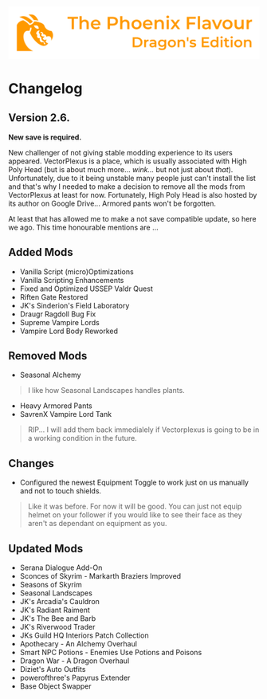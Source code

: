 ![image](images/Banner.webp)

# Changelog

## Version 2.6.

**New save is required.**

New challenger of not giving stable modding experience to its users appeared. VectorPlexus is a place, which is usually associated with High Poly Head (but is about much more... *wink...* but not just about *that*). Unfortunately, due to it being unstable many people just can't install the list and that's why I needed to make a decision to remove all the mods from VectorPlexus at least for now. Fortunately, High Poly Head is also hosted by its author on Google Drive... Armored pants won't be forgotten.

At least that has allowed me to make a not save compatible update, so here we ago. This time honourable mentions are ...

## Added Mods

* Vanilla Script (micro)Optimizations
* Vanilla Scripting Enhancements
* Fixed and Optimized USSEP Valdr Quest
* Riften Gate Restored
* JK's Sinderion's Field Laboratory
* Draugr Ragdoll Bug Fix
* Supreme Vampire Lords
* Vampire Lord Body Reworked

## Removed Mods

* Seasonal Alchemy
> I like how Seasonal Landscapes handles plants.
* Heavy Armored Pants
* SavrenX Vampire Lord Tank
> RIP... I will add them back immedialely if Vectorplexus is going to be in a working condition in the future.

## Changes

* Configured the newest Equipment Toggle to work just on us manually and not to touch shields.
> Like it was before. For now it will be good. You can just not equip helmet on your follower if you would like to see their face as they aren't as dependant on equipment as you.

## Updated Mods

* Serana Dialogue Add-On
* Sconces of Skyrim - Markarth Braziers Improved
* Seasons of Skyrim
* Seasonal Landscapes
* JK's Arcadia's Cauldron
* JK's Radiant Raiment
* JK's The Bee and Barb
* JK's Riverwood Trader
* JKs Guild HQ Interiors Patch Collection
* Apothecary - An Alchemy Overhaul
* Smart NPC Potions - Enemies Use Potions and Poisons
* Dragon War - A Dragon Overhaul
* Diziet's Auto Outfits
* powerofthree's Papyrus Extender
* Base Object Swapper
